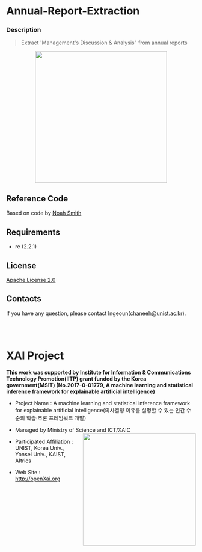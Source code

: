 # Annual-Report-Extraction

### **Description**
>Extract 'Management's Discussion & Analysis" from annual reports

<p align="center"> 
<img src="https://github.com/OpenXAIProject/Annual-Report-Extraction/result.JPG"  width="350">
</p>
    
      
## Reference Code 
Based on code by [Noah Smith](http://www.cs.cmu.edu/~ark/10K/data/extract_MDA.pl)

## Requirements 
+ re (2.2.1)

## License
[Apache License 2.0](https://github.com/OpenXAIProject/tutorials/blob/master/LICENSE "Apache")

## Contacts
If you have any question, please contact Ingeoun(chaneeh@unist.ac.kr).

<br /> 
<br />

# XAI Project 

**This work was supported by Institute for Information & Communications Technology Promotion(IITP) grant funded by the Korea government(MSIT) (No.2017-0-01779, A machine learning and statistical inference framework for explainable artificial intelligence)**

+ Project Name : A machine learning and statistical inference framework for explainable artificial intelligence(의사결정 이유를 설명할 수 있는 인간 수준의 학습·추론 프레임워크 개발)

+ Managed by Ministry of Science and ICT/XAIC <img align="right" src="http://xai.unist.ac.kr/static/img/logos/XAIC_logo.png" width=300px>

+ Participated Affiliation : UNIST, Korea Univ., Yonsei Univ., KAIST, AItrics  

+ Web Site : <http://openXai.org>

